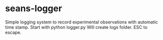 # seans-logger
Simple logging system to record experimental observations with automatic time stamp.
Start with python logger.py
Will create logs folder.
ESC to escape.
